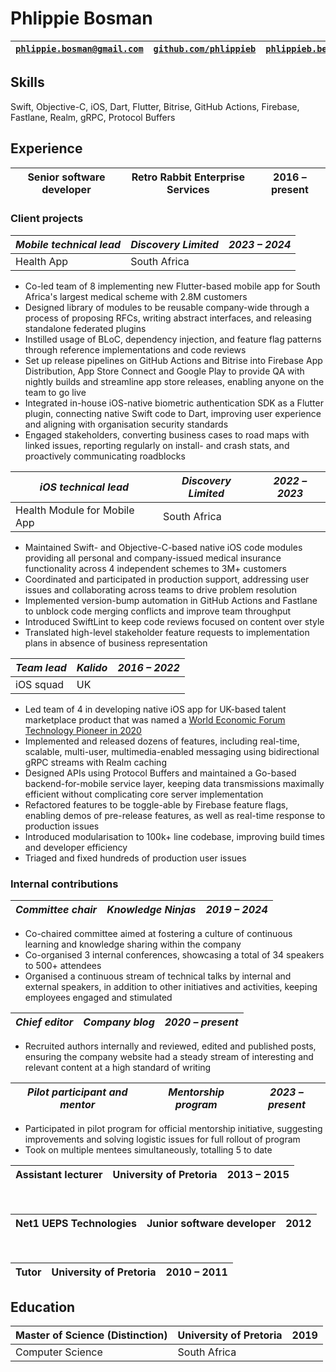 # Phlippie Bosman

| [`phlippie.bosman@gmail.com`](mailto:phlippie.bosman@gmail.com) | [`github.com/phlippieb`](https://github.com/phlippieb) | [`phlippieb.bearblog.dev`](https://phlippieb.bearblog.dev) |
| -- | -- | -- |

## Skills

Swift, Objective-C, iOS, Dart, Flutter, Bitrise, GitHub Actions, Firebase, Fastlane, Realm, gRPC, Protocol Buffers

## Experience

| **Senior software developer** | **Retro Rabbit Enterprise Services**  | **2016 – present** |
| -- | -- | -- |

<!-- TODO: Visually, it looks great if there are 3 bullet points or a paragraph here. Consider adding an overview. -->

### Client projects

| *Mobile technical lead* | *Discovery Limited* | *2023 – 2024* |
| -- | -- | -- |
| Health App | South Africa | |

- Co-led team of 8 implementing new Flutter-based mobile app for South Africa's largest medical scheme with 2.8M customers
- Designed library of modules to be reusable company-wide through a process of proposing RFCs, writing abstract interfaces, and releasing standalone federated plugins
- Instilled usage of BLoC, dependency injection, and feature flag patterns through reference implementations and code reviews
- Set up release pipelines on GitHub Actions and Bitrise into Firebase App Distribution, App Store Connect and Google Play to provide QA with nightly builds and streamline app store releases, enabling anyone on the team to go live
- Integrated in-house iOS-native biometric authentication SDK as a Flutter plugin, connecting native Swift code to Dart, improving user experience and aligning with organisation security standards <!--NOTE: Change organisation to organization if applying in US-->
- Engaged stakeholders, converting business cases to road maps with linked issues, reporting regularly on install- and crash stats, and proactively communicating roadblocks  

| *iOS technical lead* | *Discovery Limited* | *2022 – 2023* |
| -- | -- | -- |
| Health Module for Mobile App | South Africa | |

- Maintained Swift- and Objective-C-based native iOS code modules providing all personal and company-issued medical insurance functionality across 4 independent schemes to 3M+ customers
- Coordinated and participated in production support, addressing user issues and collaborating across teams to drive problem resolution
- Implemented version-bump automation in GitHub Actions and Fastlane to unblock code merging conflicts and improve team throughput
- Introduced SwiftLint to keep code reviews focused on content over style
- Translated high-level stakeholder feature requests to implementation plans in absence of business representation

| *Team lead* | *Kalido* | *2016 – 2022* |
| -- | -- | -- |
| iOS squad | UK | |

- Led team of 4 in developing native iOS app for UK-based talent marketplace product that was named a [World Economic Forum Technology Pioneer in 2020](https://widgets.weforum.org/techpioneers-2020/kalido/)
- Implemented and released dozens of features, including real-time, scalable, multi-user, multimedia-enabled messaging using bidirectional gRPC streams with Realm caching
- Designed APIs using Protocol Buffers and maintained a Go-based backend-for-mobile service layer, keeping data transmissions maximally efficient without complicating core server implementation
- Refactored features to be toggle-able by Firebase feature flags, enabling demos of pre-release features, as well as real-time response to production issues
- Introduced modularisation to 100k+ line codebase, improving build times and developer efficiency <!--NOTE: Change modularisation to modularization if applying in US-->
- Triaged and fixed hundreds of production user issues

### Internal contributions

| *Committee chair* | *Knowledge Ninjas* | *2019 – 2024*  |
| -- | -- | -- |

- Co-chaired committee aimed at fostering a culture of continuous learning and knowledge sharing within the company
- Co-organised 3 internal conferences, showcasing a total of 34 speakers to 500+ attendees <!--NOTE: Change organised to organized if applying in US-->
- Organised a continuous stream of technical talks by internal and external speakers, in addition to other initiatives and activities, keeping employees engaged and stimulated <!--NOTE: Change organised to organized if applying in US-->

| *Chief editor* | *Company blog* | *2020 – present* |
| -- | -- | -- |

- Recruited authors internally and reviewed, edited and published posts, ensuring the company website had a steady stream of interesting and relevant content at a high standard of writing

| *Pilot participant and mentor* | *Mentorship program* | *2023 – present* |
| -- | -- | -- |

- Participated in pilot program for official mentorship initiative, suggesting improvements and solving logistic issues for full rollout of program
- Took on multiple mentees simultaneously, totalling 5 to date

| **Assistant lecturer** | **University of Pretoria**  | **2013 – 2015** |
| -- | -- | -- |

<br/>

| **Net1 UEPS Technologies** | **Junior software developer** | **2012** |
| -- | -- | -- |

<br/>

| **Tutor** | **University of Pretoria** | **2010 – 2011** |
| -- | -- | -- |

## Education

| Master of Science (Distinction) | University of Pretoria | 2019 | 
| -- | -- | -- |
| Computer Science | South Africa | |